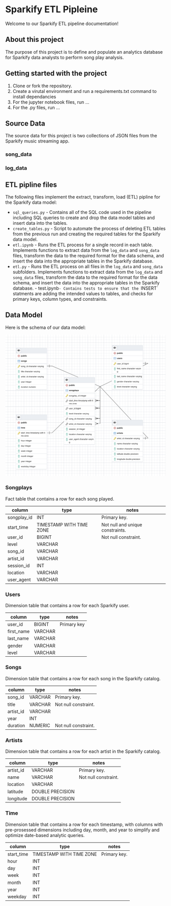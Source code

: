 # Sparkify ETL Pipleine

Welcome to our Sparkify ETL pipeline documentation!

## About this project

The purpose of this project is to define and populate an analytics database for Sparkify data analysts to perform song play analysis.

## Getting started with the project

1. Clone or fork the repository.
2. Create a virutal environment and run a requirements.txt command to install dependancies
3. For the jupyter notebook files, run ...
4. For the .py files, run ...

## Source Data

The source data for this project is two collections of JSON files from the Sparkify music streaming app.

### song_data

### log_data

## ETL pipline files

The following files implement the extract, transform, load (ETL) pipline for the Sparkify data model:

- `sql_queries.py` - Contains all of the SQL code used in the pipeline including SQL queries to create and drop the data model tables and insert data into the tables.
- `create_tables.py` - Script to automate the process of deleting ETL tables from the previous run and creating the required tables for the Sparkify data model.
- `etl.ipynb` - Runs the ETL process for a single record in each table. Implements functions to extract data from the `log_data` and `song_data` files, transform the data to the required format for the data schema, and insert the data into the appropriate tables in the Sparkify database.
- `etl.py` - Runs the ETL process on all files in the `log_data` and `song_data` subfolders. Implements functions to extract data from the `log_data` and `song_data` files, transform the data to the required format for the data schema, and insert the data into the appropriate tables in the Sparkify database. - test.ipynb`- Contains tests to ensure that the `INSERT` statments are adding the intended values to tables, and checks for primary keys, column types, and constraints.

## Data Model

Here is the schema of our data model:

![Sparkify ERD](erd.png)

### Songplays

Fact table that contains a row for each song played.

| column      | type                     | notes                            |
| ----------- | ------------------------ | -------------------------------- |
| songplay_id | INT                      | Primary key.                     |
| start_time  | TIMESTAMP WITH TIME ZONE | Not null and unique constraints. |
| user_id     | BIGINT                   | Not null constraint.             |
| level       | VARCHAR                  |                                  |
| song_id     | VARCHAR                  |                                  |
| artist_id   | VARCHAR                  |                                  |
| session_id  | INT                      |                                  |
| location    | VARCHAR                  |                                  |
| user_agent  | VARCHAR                  |                                  |

### Users

Dimension table that contains a row for each Sparkify user.

| column     | type    | notes       |
| ---------- | ------- | ----------- |
| user_id    | BIGINT  | Primary key |
| first_name | VARCHAR |             |
| last_name  | VARCHAR |             |
| gender     | VARCHAR |             |
| level      | VARCHAR |             |

### Songs

Dimension table that contains a row for each song in the Sparkify catalog.

| column    | type    | notes                |
| --------- | ------- | -------------------- |
| song_id   | VARCHAR | Primary key.         |
| title     | VARCHAR | Not null constraint. |
| artist_id | VARCHAR |                      |
| year      | INT     |                      |
| duration  | NUMERIC | Not null constraint. |

### Artists

Dimension table that contains a row for each artist in the Sparkify catalog.

| column    | type             | notes                |
| --------- | ---------------- | -------------------- |
| artist_id | VARCHAR          | Primary key.         |
| name      | VARCHAR          | Not null constraint. |
| location  | VARCHAR          |                      |
| latitude  | DOUBLE PRECISION |                      |
| longitude | DOUBLE PRECISION |                      |

### Time

Dimension table that contains a row for each timestamp, with columns with pre-prosessed dimensions including day, month, and year to simplify and optimize date-based analytic queries.

| column     | type                     | notes        |
| ---------- | ------------------------ | ------------ |
| start_time | TIMESTAMP WITH TIME ZONE | Primary key. |
| hour       | INT                      |              |
| day        | INT                      |              |
| week       | INT                      |              |
| month      | INT                      |              |
| year       | INT                      |              |
| weekday    | INT                      |              |
